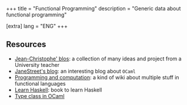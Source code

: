 +++
title = "Functional Programming"
description = "Generic data about functional programming"

[extra]
lang = "ENG"
+++

## Resources

* [Jean-Christophe' blos](https://backtracking.github.io/): a collection of many ideas and project from a University teacher
* [JaneStreet's blog](https://blog.janestreet.com/): an interesting blog about `OCaml`
* [Programming and computation](https://okmij.org/ftp/Computation/): a kind of wiki about multiple stuff in functional languages
* [Learn Haskell](http://learnyouahaskell.com/chapters): book to learn Haskell
* [Type class in  OCaml](https://blog.shaynefletcher.org/2017/05/more-type-classes-in-ocaml.html)
